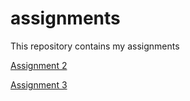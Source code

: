 # assignments
This repository contains my assignments 

[Assignment 2](https://github.com/kevinn12/assignments/blob/master/assignment2.ipynb)

[Assignment 3](https://github.com/kevinn12/assignments/blob/master/Assignment3%20Final.ipynb)
